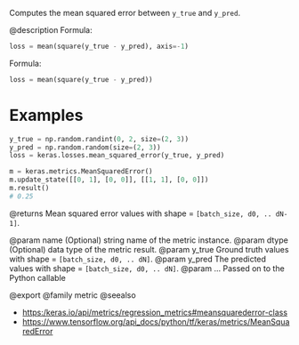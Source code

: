 Computes the mean squared error between `y_true` and `y_pred`.

@description
Formula:

```python
loss = mean(square(y_true - y_pred), axis=-1)
```

Formula:

```python
loss = mean(square(y_true - y_pred))
```

# Examples
```python
y_true = np.random.randint(0, 2, size=(2, 3))
y_pred = np.random.random(size=(2, 3))
loss = keras.losses.mean_squared_error(y_true, y_pred)
```
```python
m = keras.metrics.MeanSquaredError()
m.update_state([[0, 1], [0, 0]], [[1, 1], [0, 0]])
m.result()
# 0.25
```

@returns
    Mean squared error values with shape = `[batch_size, d0, .. dN-1]`.

@param name (Optional) string name of the metric instance.
@param dtype (Optional) data type of the metric result.
@param y_true Ground truth values with shape = `[batch_size, d0, .. dN]`.
@param y_pred The predicted values with shape = `[batch_size, d0, .. dN]`.
@param ... Passed on to the Python callable

@export
@family metric
@seealso
+ <https:/keras.io/api/metrics/regression_metrics#meansquarederror-class>
+ <https://www.tensorflow.org/api_docs/python/tf/keras/metrics/MeanSquaredError>
